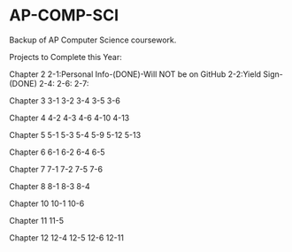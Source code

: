 AP-COMP-SCI
===========
Backup of AP Computer Science coursework.

Projects to Complete this Year:

  Chapter 2
    2-1:Personal Info-(DONE)-Will NOT be on GitHub
    2-2:Yield Sign-(DONE)
    2-4:
    2-6:
    2-7:
    
  Chapter 3
    3-1
    3-2
    3-4
    3-5
    3-6
    
  Chapter 4
    4-2
    4-3
    4-6
    4-10
    4-13
  
  Chapter 5
    5-1
    5-3
    5-4
    5-9
    5-12
    5-13
    
  Chapter 6
    6-1
    6-2
    6-4
    6-5
  
  Chapter 7
    7-1
    7-2
    7-5
    7-6
    
  Chapter 8
    8-1
    8-3
    8-4
    
  Chapter 10
    10-1
    10-6
  
  Chapter 11
    11-5
  
  Chapter 12
    12-4
    12-5
    12-6
    12-11
